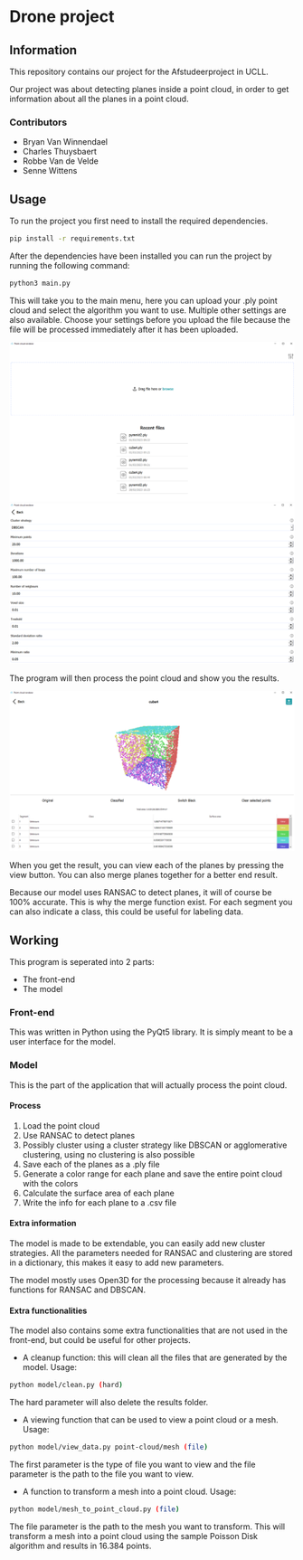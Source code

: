 # Drone project
## Information
This repository contains our project for the Afstudeerproject in UCLL.

Our project was about detecting planes inside a point cloud, in order to get information about all the planes in a point cloud.

### Contributors
- Bryan Van Winnendael
- Charles Thuysbaert
- Robbe Van de Velde
- Senne Wittens

## Usage
To run the project you first need to install the required dependencies.
```bash
pip install -r requirements.txt
```

After the dependencies have been installed you can run the project by running the following command:
```bash
python3 main.py
```
This will take you to the main menu, here you can upload your .ply point cloud and select the algorithm you want to use. Multiple other settings are also available.
Choose your settings before you upload the file because the file will be processed immediately after it has been uploaded.

![Home Screen](assets/HomeScreen.png)
![Settings](assets/SettingsScreen.png)

The program will then process the point cloud and show you the results.

![Results Screen](assets/ResultsScreen.png)

When you get the result, you can view each of the planes by pressing the view button. You can also merge planes together for a better end result.

Because our model uses RANSAC to detect planes, it will of course be 100% accurate. This is why the merge function exist. For each segment you can also indicate a class, this could be useful for labeling data.

## Working
This program is seperated into 2 parts:
- The front-end
- The model

### Front-end
This was written in Python using the PyQt5 library. It is simply meant to be a user interface for the model.

### Model
This is the part of the application that will actually process the point cloud.

#### Process
1. Load the point cloud
2. Use RANSAC to detect planes
3. Possibly cluster using a cluster strategy like DBSCAN or agglomerative clustering, using no clustering is also possible
4. Save each of the planes as a .ply file
5. Generate a color range for each plane and save the entire point cloud with the colors
6. Calculate the surface area of each plane
7. Write the info for each plane to a .csv file

#### Extra information
The model is made to be extendable, you can easily add new cluster strategies. All the parameters needed for RANSAC and clustering are stored in a dictionary, this makes it easy to add new parameters.

The model mostly uses Open3D for the processing because it already has functions for RANSAC and DBSCAN.

#### Extra functionalities
The model also contains some extra functionalities that are not used in the front-end, but could be useful for other projects.

- A cleanup function: this will clean all the files that are generated by the model. Usage: 
```bash
python model/clean.py (hard)
```
The hard parameter will also delete the results folder.
- A viewing function that can be used to view a point cloud or a mesh. Usage: 
```bash
python model/view_data.py point-cloud/mesh (file)
```
The first parameter is the type of file you want to view and the file parameter is the path to the file you want to view.
- A function to transform a mesh into a point cloud. Usage: 
```bash
python model/mesh_to_point_cloud.py (file)
```
The file parameter is the path to the mesh you want to transform. This will transform a mesh into a point cloud using the sample Poisson Disk algorithm and results in 16.384 points.
